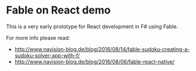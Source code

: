# Fable on React demo

This is a very early prototype for React development in F# using Fable.

For more info please read:
  * http://www.navision-blog.de/blog/2016/08/14/fable-sudoku-creating-a-sudoku-solver-app-with-f/
  * http://www.navision-blog.de/blog/2016/08/06/fable-react-native/ 

